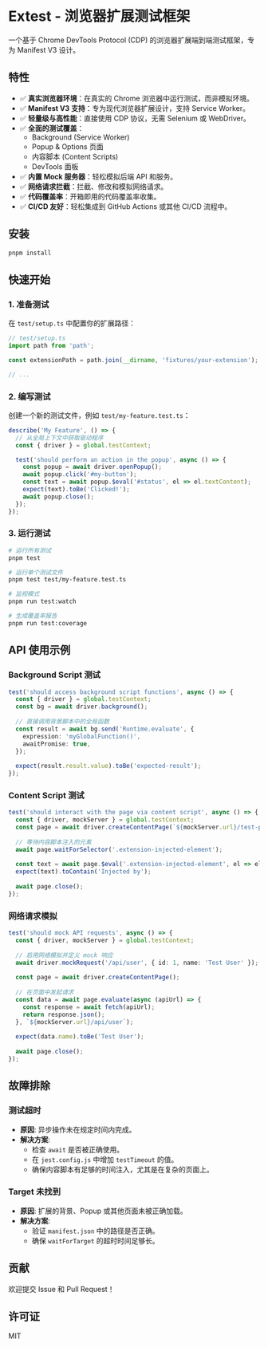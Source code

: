 # Extest - 浏览器扩展测试框架

一个基于 Chrome DevTools Protocol (CDP) 的浏览器扩展端到端测试框架，专为 Manifest V3 设计。

## 特性

- ✅ **真实浏览器环境**：在真实的 Chrome 浏览器中运行测试，而非模拟环境。
- ✅ **Manifest V3 支持**：专为现代浏览器扩展设计，支持 Service Worker。
- ✅ **轻量级与高性能**：直接使用 CDP 协议，无需 Selenium 或 WebDriver。
- ✅ **全面的测试覆盖**：
  - Background (Service Worker)
  - Popup & Options 页面
  - 内容脚本 (Content Scripts)
  - DevTools 面板
- ✅ **内置 Mock 服务器**：轻松模拟后端 API 和服务。
- ✅ **网络请求拦截**：拦截、修改和模拟网络请求。
- ✅ **代码覆盖率**：开箱即用的代码覆盖率收集。
- ✅ **CI/CD 友好**：轻松集成到 GitHub Actions 或其他 CI/CD 流程中。

## 安装

```bash
pnpm install
```

## 快速开始

### 1. 准备测试

在 `test/setup.ts` 中配置你的扩展路径：

```typescript
// test/setup.ts
import path from 'path';

const extensionPath = path.join(__dirname, 'fixtures/your-extension');

// ...
```

### 2. 编写测试

创建一个新的测试文件，例如 `test/my-feature.test.ts`：

```typescript
describe('My Feature', () => {
  // 从全局上下文中获取驱动程序
  const { driver } = global.testContext;

  test('should perform an action in the popup', async () => {
    const popup = await driver.openPopup();
    await popup.click('#my-button');
    const text = await popup.$eval('#status', el => el.textContent);
    expect(text).toBe('Clicked!');
    await popup.close();
  });
});
```

### 3. 运行测试

```bash
# 运行所有测试
pnpm test

# 运行单个测试文件
pnpm test test/my-feature.test.ts

# 监视模式
pnpm run test:watch

# 生成覆盖率报告
pnpm run test:coverage
```

## API 使用示例

### Background Script 测试

```typescript
test('should access background script functions', async () => {
  const { driver } = global.testContext;
  const bg = await driver.background();
  
  // 直接调用背景脚本中的全局函数
  const result = await bg.send('Runtime.evaluate', {
    expression: 'myGlobalFunction()',
    awaitPromise: true,
  });
  
  expect(result.result.value).toBe('expected-result');
});
```

### Content Script 测试

```typescript
test('should interact with the page via content script', async () => {
  const { driver, mockServer } = global.testContext;
  const page = await driver.createContentPage(`${mockServer.url}/test-page`);
  
  // 等待内容脚本注入的元素
  await page.waitForSelector('.extension-injected-element');
  
  const text = await page.$eval('.extension-injected-element', el => el.textContent);
  expect(text).toContain('Injected by');
  
  await page.close();
});
```

### 网络请求模拟

```typescript
test('should mock API requests', async () => {
  const { driver, mockServer } = global.testContext;
  
  // 启用网络模拟并定义 mock 响应
  await driver.mockRequest('/api/user', { id: 1, name: 'Test User' });
  
  const page = await driver.createContentPage();
  
  // 在页面中发起请求
  const data = await page.evaluate(async (apiUrl) => {
    const response = await fetch(apiUrl);
    return response.json();
  }, `${mockServer.url}/api/user`);
  
  expect(data.name).toBe('Test User');
  
  await page.close();
});
```

## 故障排除

### 测试超时

- **原因**: 异步操作未在规定时间内完成。
- **解决方案**:
  - 检查 `await` 是否被正确使用。
  - 在 `jest.config.js` 中增加 `testTimeout` 的值。
  - 确保内容脚本有足够的时间注入，尤其是在复杂的页面上。

### Target 未找到

- **原因**: 扩展的背景、Popup 或其他页面未被正确加载。
- **解决方案**:
  - 验证 `manifest.json` 中的路径是否正确。
  - 确保 `waitForTarget` 的超时时间足够长。

## 贡献

欢迎提交 Issue 和 Pull Request！

## 许可证

MIT